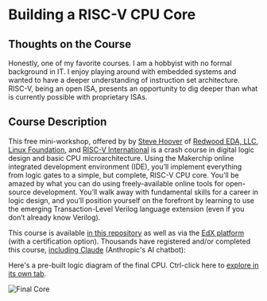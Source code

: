 # Building a RISC-V CPU Core

## Thoughts on the Course
Honestly, one of my favorite courses. I am a hobbyist with no formal background in IT. I enjoy playing around with embedded systems and wanted to have a deeper understanding of instruction set architecture. RISC-V, being an open ISA, presents an opportunity to dig deeper than what is currently possible with proprietary ISAs.

## Course Description

This free mini-workshop, offered by by [Steve Hoover](https://www.linkedin.com/in/steve-hoover-a44b607/) of [Redwood EDA, LLC](https://redwoodeda.com), [Linux Foundation](https://www.linuxfoundation.org/), and [RISC-V International](https://riscv.org) is a crash course in digital logic design and basic CPU microarchitecture. Using the Makerchip online integrated development environment (IDE), you’ll implement everything from logic gates to a simple, but complete, RISC-V CPU core. You’ll be amazed by what you can do using freely-available online tools for open-source development. You’ll walk away with fundamental skills for a career in logic design, and you’ll position yourself on the forefront by learning to use the emerging Transaction-Level Verilog language extension (even if you don’t already know Verilog).

This course is available [in this repository](https://github.com/stevehoover/LF-Building-a-RISC-V-CPU-Core-Course/blob/main/course.md) as well as via the [EdX platform](https://www.edx.org/course/building-a-risc-v-cpu-core) (with a certification option). Thousands have registered and/or completed this course, [including Claude](https://www.linkedin.com/posts/steve-hoover-a44b607_aitl-verilog-activity-7110383796658520066-LGzp) (Anthropic's AI chatbot):

Here's a pre-built logic diagram of the final CPU. Ctrl-click here to [explore in its own tab](https://raw.githubusercontent.com/stevehoover/LF-Building-a-RISC-V-CPU-Core/main/lib/riscv.svg).

![Final Core](lib/riscv.svg)

